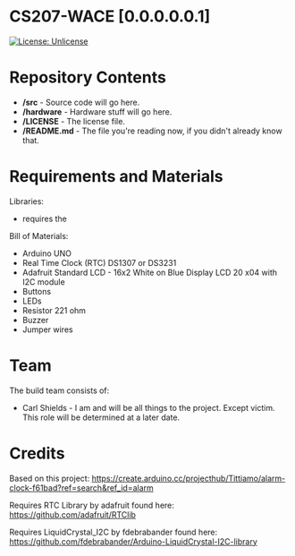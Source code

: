 # CS207-WACE [0.0.0.0.0.1]

[![License: Unlicense](https://img.shields.io/badge/license-Unlicense-blue.svg)](http://unlicense.org/)



Repository Contents
===================

* **/src** - Source code will go here.
* **/hardware** - Hardware stuff will go here. 
* **/LICENSE** - The license file.
* **/README.md** - The file you're reading now, if you didn't already know that. 

Requirements and Materials
==========================

Libraries:
- requires the 


Bill of Materials:

* Arduino UNO
* Real Time Clock (RTC) DS1307 or DS3231
* Adafruit Standard LCD - 16x2 White on Blue Display LCD 20 x04 with I2C module
* Buttons
* LEDs
* Resistor 221 ohm
* Buzzer
* Jumper wires


Team
====
The build team consists of: 
* Carl Shields - I am and will be all things to the project. Except victim. This role will be determined at a later date.

Credits
=======

Based on this project: https://create.arduino.cc/projecthub/Tittiamo/alarm-clock-f61bad?ref=search&ref_id=alarm

Requires RTC Library by adafruit found here: https://github.com/adafruit/RTClib

Requires LiquidCrystal_I2C by fdebrabander found here: https://github.com/fdebrabander/Arduino-LiquidCrystal-I2C-library